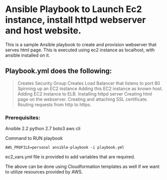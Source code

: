# Ansible Playbook to Launch Ec2 instance, install httpd webserver and host website.

This is a sample Ansible playbook to create and provision webserver that serves html page.
This is executed using ec2 instance as localhost, with ansible installed on it. 

## Playbook.yml does the following:

> Creates Security Group
> Creates Load Balancer that listens to port 80
> Spinning up an EC2 instance
> Adding this EC2 instance as known host.
> Adding EC2 instance to ELB.
> Installing httpd server
> Creating html page on the webserver.
> Creating and  attaching SSL certificate.
> Routing requests from http to https.

### Prerequisites:

Ansible 2.2
python 2.7
boto3
aws cli

Command to RUN playbook

``` AWS_PROFILE=personal ansible-playbook -i playbook.yml ```


ec2_vars.yml file is provided to add variables that are required.

The above can be done using Cloudformation templates as well if we want to utilize resources provided by AWS.















